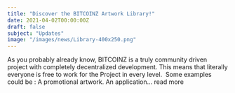 ```yaml
---
title: "Discover the BITCOINZ Artwork Library!"
date: 2021-04-02T00:00:00Z
draft: false
subject: "Updates"
image: "/images/news/Library-400x250.png"
---
```


As you probably already know, BITCOINZ is a truly community driven project with completely decentralized development. This means that literally everyone is free to work for the Project in every level.  Some examples could be : A promotional artwork. An application...
read more
